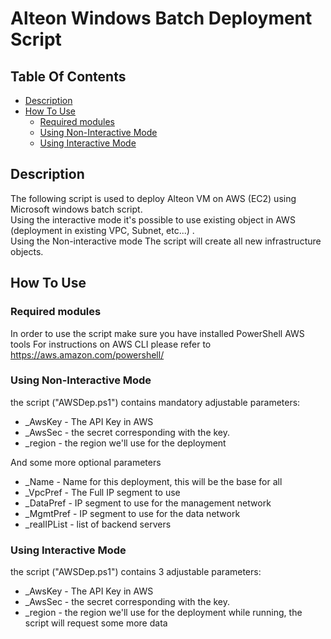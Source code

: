 # Alteon Windows Batch Deployment Script

## Table Of Contents ###
- [Description](#description )
- [How To Use](#how-to-use )
  * [Required modules](#Required-modules)
  * [Using Non-Interactive Mode](#Using-Non-Interactive-Mode)
  * [Using Interactive Mode](#Using-Interactive-Mode)

## Description ##
The following script is used to deploy Alteon VM on AWS (EC2) using Microsoft windows batch script.<br>
Using the interactive mode it's possible to use existing object in AWS (deployment in existing VPC, Subnet, etc...) .<br>
Using the Non-interactive mode The script will create all new infrastructure objects.<br>

## How To Use ##
### Required modules ###
In order to use the script make sure you have installed PowerShell AWS tools 
For instructions on AWS CLI please refer to https://aws.amazon.com/powershell/

### Using Non-Interactive Mode ###
the script ("AWSDep.ps1") contains mandatory adjustable parameters:
* _AwsKey - The API Key in AWS
* _AwsSec - the secret corresponding with the key.
* _region - the region we'll use for the deployment

And some more optional parameters 
* _Name       - Name for this deployment, this will be the base for all  
* _VpcPref    - The Full IP segment to use
* _DataPref    - IP segment to use for the management network
* _MgmtPref    - IP segment to use for the data network
* _realIPList - list of backend servers

### Using Interactive Mode ###
the script ("AWSDep.ps1") contains 3 adjustable parameters:
* _AwsKey - The API Key in AWS
* _AwsSec - the secret corresponding with the key.
* _region - the region we'll use for the deployment
while running, the script will request some more data
